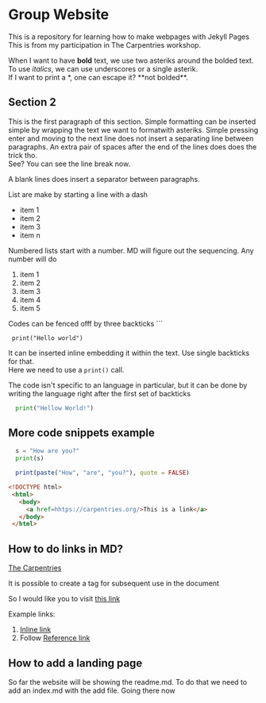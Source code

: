 # Group Website
This is a repository for learning how to make webpages with Jekyll Pages 
This is from my participation in The Carpentries workshop.

When I want to have **bold** text, we use two asteriks around the bolded text.
To use _italics_, we can use underscores or a single asterik.  
If I want to print a \*, one can escape it? \*\*not bolded\*\*.


## Section 2

This is the first paragraph of this section. Simple formatting can be inserted simple by wrapping the text we want to formatwith asteriks. 
Simple pressing enter and moving to the next line does not insert a separating line between paragraphs.
An extra pair of spaces after the end of the lines does does the trick tho.  
See? You can see the line break now. 

A blank lines does insert a separator between paragraphs.

List are make by starting a line with a dash 

- item 1
- item 2
- item 3 
- item n

Numbered lists start with a number. MD will figure out the sequencing. Any number will do 

1. item 1
1. item 2
1. item 3
2. item 4
25. item 5


Codes can be fenced offf by three backticks \`\`\`

``` print("Hello world")```

It can be inserted inline embedding it within the text. Use single backticks for that.  
Here we need to use a `print()` call. 

The code isn't specific to an language in particular, but it can be done by writing the language right after the first set of backticks
``` python
  print("Hellow World!")
```

## More code snippets example

``` python
  s = "How are you?"
  print(s)
```

``` R
  print(paste("How", "are", "you?"), quote = FALSE)
```

``` html
<!DOCTYPE html>
 <html>
   <body>
     <a href=hhtps://carpentries.org/>This is a link</a>
   </body>
 </html>
```

## How to do links in MD?

[The Carpentries](https://carpentries.org)

It is possible to create a tag for subsequent use in the document

[carpentries-tag]: https://carpentries.org

So I would like you to visit [this link][carpentries-tag]

Example links:
1. [Inline link](https://carpentries.org/)
2. Follow [Reference link][case-insensitive-reference-tag]

[case-insensitive-reference-tag]: https://carpentries.org/ 


## How to add a landing page

So far the website will be showing the readme.md. To do that we need to add an index.md with the add file. Going there now
